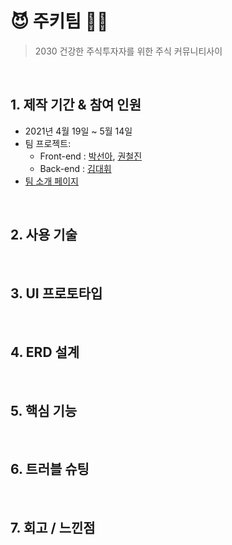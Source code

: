 # 😈 주키팀 👩‍💻
>2030 건강한 주식투자자를 위한 주식 커뮤니티사이

<br>

## 1. 제작 기간 & 참여 인원
- 2021년 4월 19일 ~ 5월 14일
- 팀 프로젝트: 
    - Front-end : [박선아](https://github.com/seona926), [권철진](https://github.com/KwonCheulJin) 
    - Back-end : [김대휘](https://github.com/kdh92417)
- [팀 소개 페이지](https://www.notion.so/90Factory-1c7c895ea0374b4bb5b91b8554cefe8e)

<br>

## 2. 사용 기술

<br>

## 3. UI 프로토타입

<br>

## 4. ERD 설계

<br>

## 5. 핵심 기능

<br>

## 6. 트러블 슈팅

<br>

## 7. 회고 / 느낀점
